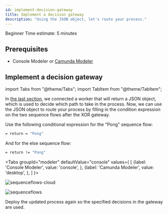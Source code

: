 ```yaml
---
id: implement-decision-gateway
title: Implement a decision gateway
description: "Using the JSON object, let's route your process."
---
```

<span class="badge badge--primary">Beginner</span>
<span class="badge badge--primary">Time estimate: 5 minutes</span>

## Prerequisites

- Console Modeler or [Camunda Modeler](https://camunda.com/download/modeler/)

## Implement a decision gateway

import Tabs from "@theme/Tabs";
import TabItem from "@theme/TabItem";

In [the last section](./implement-service-task.md), we connected a worker that will return a JSON object, which is used to decide which path to take in the process. Now, we can use the JSON object to route your process by filling in the condition expression on the two sequence flows after the XOR gateway.

Use the following conditional expression for the "Pong" sequence flow:

```bash
= return = "Pong"
```

And for the else sequence flow:

```bash
= return != "Pong"
```

<Tabs groupId="modeler" defaultValue="console" values={
    [
        {label: 'Console Modeler', value: 'console', },
        {label: 'Camunda Modeler', value: 'desktop', },
    ]
}>

<TabItem value='console'>

![sequenceflows-cloud](./img/cloud-modeler-advanced-sequence-flows.png)

</TabItem>

<TabItem value='desktop'>

![sequenceflows](./img/zeebe-modeler-advanced-sequence-flows.png)

</TabItem>
</Tabs>

Deploy the updated process again so the specified decisions in the gateway are used.
